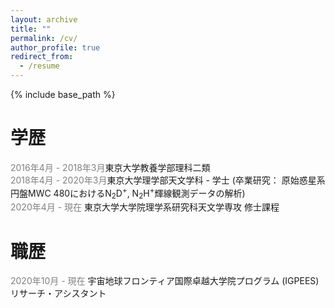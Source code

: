 ```yaml
---
layout: archive
title: ""
permalink: /cv/
author_profile: true
redirect_from:
  - /resume
---
```


{% include base_path %}

学歴
======
<font color="Grey">2016年4月 - 2018年3月</font>東京大学教養学部理科二類<br>
<font color="Grey">2018年4月 - 2020年3月</font>東京大学理学部天文学科 - 学士 (卒業研究： 原始惑星系円盤MWC 480におけるN<sub>2</sub>D<sup>+</sup>, N<sub>2</sub>H<sup>+</sup>輝線観測データの解析)<br>
<font color="Grey">2020年4月 - 現在     </font>東京大学大学院理学系研究科天文学専攻 修士課程<br>

職歴
======
<font color="Grey">2020年10月 - 現在    </font>宇宙地球フロンティア国際卓越大学院プログラム (IGPEES) リサーチ・アシスタント<br> 

<!-- Publications
======
  <ul>{% for post in site.publications %}
    {% include archive-single-cv.html %}
  {% endfor %}</ul>
  
Talks
======
  <ul>{% for post in site.talks %}
    {% include archive-single-talk-cv.html %}
  {% endfor %}</ul>
  
Teaching
======
  <ul>{% for post in site.teaching %}
    {% include archive-single-cv.html %}
  {% endfor %}</ul>
  
Service and leadership
======
* Currently signed in to 43 different slack teams -->
